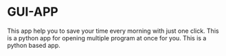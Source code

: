 # GUI-APP
This app help you to save your time every morning with just one click. This is a python app for opening multiple program at once for you.
This is a python based app.
